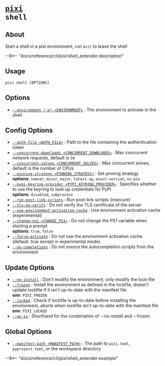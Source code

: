 <!--- This file is autogenerated. Do not edit manually! -->
# <code>[pixi](../pixi.md) shell</code>

## About
Start a shell in a pixi environment, run `exit` to leave the shell

--8<-- "docs/reference/cli/pixi/shell_extender:description"

## Usage
```
pixi shell [OPTIONS]
```

## Options
- <a id="arg---environment" href="#arg---environment">`--environment (-e) <ENVIRONMENT>`</a>
:  The environment to activate in the shell

## Config Options
- <a id="arg---auth-file" href="#arg---auth-file">`--auth-file <AUTH_FILE>`</a>
:  Path to the file containing the authentication token
- <a id="arg---concurrent-downloads" href="#arg---concurrent-downloads">`--concurrent-downloads <CONCURRENT_DOWNLOADS>`</a>
:  Max concurrent network requests, default is `50`
- <a id="arg---concurrent-solves" href="#arg---concurrent-solves">`--concurrent-solves <CONCURRENT_SOLVES>`</a>
:  Max concurrent solves, default is the number of CPUs
- <a id="arg---pinning-strategy" href="#arg---pinning-strategy">`--pinning-strategy <PINNING_STRATEGY>`</a>
:  Set pinning strategy
<br>**options**: `semver`, `minor`, `major`, `latest-up`, `exact-version`, `no-pin`
- <a id="arg---pypi-keyring-provider" href="#arg---pypi-keyring-provider">`--pypi-keyring-provider <PYPI_KEYRING_PROVIDER>`</a>
:  Specifies whether to use the keyring to look up credentials for PyPI
<br>**options**: `disabled`, `subprocess`
- <a id="arg---run-post-link-scripts" href="#arg---run-post-link-scripts">`--run-post-link-scripts`</a>
:  Run post-link scripts (insecure)
- <a id="arg---tls-no-verify" href="#arg---tls-no-verify">`--tls-no-verify`</a>
:  Do not verify the TLS certificate of the server
- <a id="arg---use-environment-activation-cache" href="#arg---use-environment-activation-cache">`--use-environment-activation-cache`</a>
:  Use environment activation cache (experimental)
- <a id="arg---change-ps1" href="#arg---change-ps1">`--change-ps1 <CHANGE_PS1>`</a>
:  Do not change the PS1 variable when starting a prompt
<br>**options**: `true`, `false`
- <a id="arg---force-activate" href="#arg---force-activate">`--force-activate`</a>
:  Do not use the environment activation cache. (default: true except in experimental mode)
- <a id="arg---no-completions" href="#arg---no-completions">`--no-completions`</a>
:  Do not source the autocompletion scripts from the environment

## Update Options
- <a id="arg---no-install" href="#arg---no-install">`--no-install`</a>
:  Don't modify the environment, only modify the lock-file
- <a id="arg---frozen" href="#arg---frozen">`--frozen`</a>
:  Install the environment as defined in the lockfile, doesn't update lockfile if it isn't up-to-date with the manifest file
<br>**env**: `PIXI_FROZEN`
- <a id="arg---locked" href="#arg---locked">`--locked`</a>
:  Check if lockfile is up-to-date before installing the environment, aborts when lockfile isn't up-to-date with the manifest file
<br>**env**: `PIXI_LOCKED`
- <a id="arg---as-is" href="#arg---as-is">`--as-is`</a>
:  Shorthand for the combination of --no-install and --frozen

## Global Options
- <a id="arg---manifest-path" href="#arg---manifest-path">`--manifest-path <MANIFEST_PATH>`</a>
:  The path to `pixi.toml`, `pyproject.toml`, or the workspace directory

--8<-- "docs/reference/cli/pixi/shell_extender:example"
